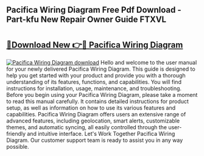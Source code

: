 ## Pacifica Wiring Diagram Free Pdf Download - Part-kfu New Repair Owner Guide FTXVL

# <h2><a href="http://dfpohq.blite.top/?on=Pacifica+Wiring+Diagram">🔗Download New 👉🔴 Pacifica Wiring Diagram</a></h2>

[![Pacifica Wiring Diagram download](https://i.imgur.com/lujVjoI.png)](http://dfpohq.blite.top/?on=Pacifica+Wiring+Diagram)
Hello and welcome to the user manual for your newly delivered Pacifica Wiring Diagram. This guide is designed to help you get started with your product and provide you with a thorough understanding of its features, functions, and capabilities. You will find instructions for installation, usage, maintenance, and troubleshooting. Before you begin using your Pacifica Wiring Diagram, please take a moment to read this manual carefully. It contains detailed instructions for product setup, as well as information on how to use its various features and capabilities. Pacifica Wiring Diagram offers users an extensive range of advanced features, including geolocation, smart alerts, customizable themes, and automatic syncing, all easily controlled through the user-friendly and intuitive interface. Let's Work Together Pacifica Wiring Diagram. Our customer support team is ready to assist you in any way possible.

